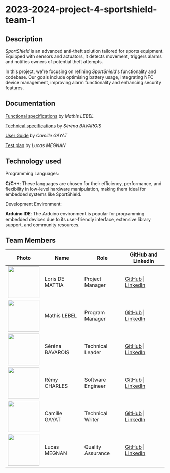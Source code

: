 # 2023-2024-project-4-sportshield-team-1
## Description

*SportShield* is an advanced anti-theft solution tailored for sports equipment. Equipped with sensors and actuators, it detects movement, triggers alarms and notifies owners of potential theft attempts.

In this project, we're focusing on refining *SportShield*'s functionality and codebase. Our goals include optimising battery usage, integrating NFC device management, improving alarm functionality and enhancing security features.

## Documentation

[Functional specifications](https://github.com/algosup/2023-2024-project-4-sportshield-team-1/blob/main/Documents/FunctionalSpecification/FunctionalSpecification.md) by *Mathis LEBEL*

[Technical specifications](https://github.com/algosup/2023-2024-project-4-sportshield-team-1/blob/main/Documents/TechnicalSpecification/TechnicalSpecification.md) by *Séréna BAVAROIS*

[User Guide](link) by *Camille GAYAT*

[Test plan](link) by *Lucas MEGNAN*



## Technology used

Programming Languages:

**C/C++**: These languages are chosen for their efficiency, performance, and flexibility in low-level hardware manipulation, making them ideal for embedded systems like SportShield.

Development Environment:

**Arduino IDE**: The Arduino environment is popular for programming embedded devices due to its user-friendly interface, extensive library support, and community resources.

## Team Members

| **Photo** | **Name** | **Role** | **GitHub and LinkedIn** |
|---|---|---|---|
| <img src="https://avatars.githubusercontent.com/u/146005121?v=4" width="100" >| Loris DE MATTIA | Project Manager | [GitHub](https://github.com/Loriisss) \| [LinkedIn](https://www.linkedin.com/in/loris-demattia-a27125293/) |
| <img src="https://avatars.githubusercontent.com/u/145991354?v=4" width="100"> | Mathis LEBEL | Program Manager | [GitHub](https://github.com/mathislebel) \| [LinkedIn](https://www.linkedin.com/in/mathis-lebel-429114293/) |
| <img src="https://avatars.githubusercontent.com/u/145995847?v=4" width="100"> | Séréna BAVAROIS | Technical Leader | [GitHub](https://github.com/NanaChocolat) \| [LinkedIn](https://www.linkedin.com/in/s%C3%A9r%C3%A9na-bavarois-619975218/)|
| <img src="https://avatars.githubusercontent.com/u/100137905?v=4" width="100"> | Rémy CHARLES | Software Engineer | [GitHub](https://github.com/RemyCHARLES) \| [LinkedIn](https://www.linkedin.com/in/r%C3%A9my-charles-2a8960232/) |
| <img src="https://avatars.githubusercontent.com/u/145991254?v=4" width="100"> | Camille GAYAT | Technical Writer | [GitHub](https://github.com/CamilleGayat) \| [LinkedIn](https://www.linkedin.com/in/camille-g-a89114293/) |
| <img src="https://avatars.githubusercontent.com/u/145991204?v=4" width="100"> | Lucas MEGNAN | Quality Assurance | [GitHub](https://github.com/LucasMegnan) \| [LinkedIn](https://www.linkedin.com/in/lucas-megnan/) |
